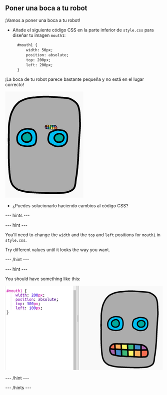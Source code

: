 ## Poner una boca a tu robot

¡Vamos a poner una boca a tu robot!

- Añade el siguiente código CSS en la parte inferior de `style.css` para diseñar tu imagen `mouth1`:
    
        #mouth1 {
            width: 50px;
            position: absolute;
            top: 200px;
            left: 200px;
        }
        

¡La boca de tu robot parece bastante pequeña y no está en el lugar correcto!

![captura de pantalla](images/robot-mouth.png)

- ¿Puedes solucionarlo haciendo cambios al código CSS?

\--- hints \---

\--- hint \---

You'll need to change the `width` and the `top` and `left` positions for `mouth1` in `style.css`.

Try different values until it looks the way you want.

\--- /hint \---

\--- hint \---

You should have something like this:

![screenshot](images/robot-mouth-code.png)

\--- /hint \---

\--- /hints \---
